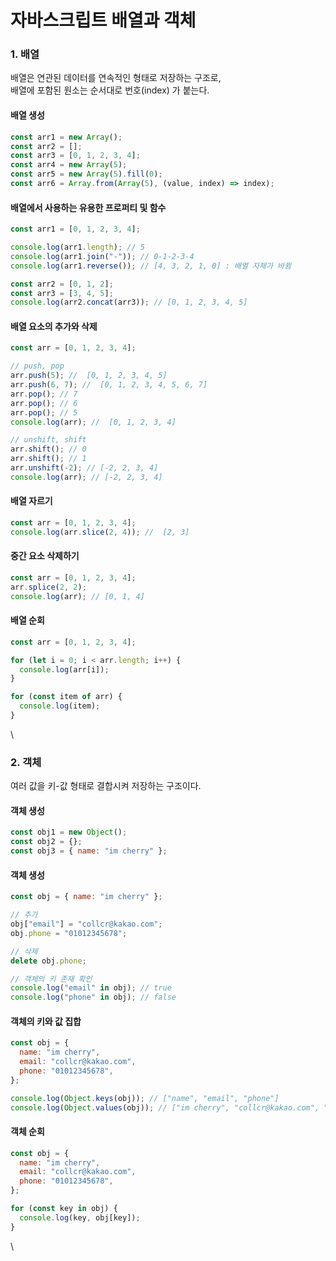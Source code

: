 # 자바스크립트 배열과 객체

### 1. 배열

배열은 연관된 데이터를 연속적인 형태로 저장하는 구조로,\
배열에 포함된 원소는 순서대로 번호(index) 가 붙는다.

#### 배열 생성

```javascript
const arr1 = new Array();
const arr2 = [];
const arr3 = [0, 1, 2, 3, 4];
const arr4 = new Array(5);
const arr5 = new Array(5).fill(0);
const arr6 = Array.from(Array(5), (value, index) => index);
```

#### 배열에서 사용하는 유용한 프로퍼티 및 함수

```javascript
const arr1 = [0, 1, 2, 3, 4];

console.log(arr1.length); // 5
console.log(arr1.join("-")); // 0-1-2-3-4
console.log(arr1.reverse()); // [4, 3, 2, 1, 0] : 배열 자체가 바뀜

const arr2 = [0, 1, 2];
const arr3 = [3, 4, 5];
console.log(arr2.concat(arr3)); // [0, 1, 2, 3, 4, 5]
```

#### 배열 요소의 추가와 삭제

```javascript
const arr = [0, 1, 2, 3, 4];

// push, pop
arr.push(5); //  [0, 1, 2, 3, 4, 5]
arr.push(6, 7); //  [0, 1, 2, 3, 4, 5, 6, 7]
arr.pop(); // 7
arr.pop(); // 6
arr.pop(); // 5
console.log(arr); //  [0, 1, 2, 3, 4]

// unshift, shift
arr.shift(); // 0
arr.shift(); // 1
arr.unshift(-2); // [-2, 2, 3, 4]
console.log(arr); // [-2, 2, 3, 4]
```

#### 배열 자르기

```javascript
const arr = [0, 1, 2, 3, 4];
console.log(arr.slice(2, 4)); //  [2, 3]
```

#### 중간 요소 삭제하기

```javascript
const arr = [0, 1, 2, 3, 4];
arr.splice(2, 2);
console.log(arr); // [0, 1, 4]
```

#### 배열 순회

```javascript
const arr = [0, 1, 2, 3, 4];

for (let i = 0; i < arr.length; i++) {
  console.log(arr[i]);
}

for (const item of arr) {
  console.log(item);
}
```

\


### 2. 객체

여러 값을 키-값 형태로 결합시켜 저장하는 구조이다.

#### 객체 생성

```javascript
const obj1 = new Object();
const obj2 = {};
const obj3 = { name: "im cherry" };
```

#### 객체 생성

```javascript
const obj = { name: "im cherry" };

// 추가
obj["email"] = "collcr@kakao.com";
obj.phone = "01012345678";

// 삭제
delete obj.phone;

// 객체의 키 존재 확인
console.log("email" in obj); // true
console.log("phone" in obj); // false
```

#### 객체의 키와 값 집합

```javascript
const obj = {
  name: "im cherry",
  email: "collcr@kakao.com",
  phone: "01012345678",
};

console.log(Object.keys(obj)); // ["name", "email", "phone"]
console.log(Object.values(obj)); // ["im cherry", "collcr@kakao.com", "01012345678"]
```

#### 객체 순회

```javascript
const obj = {
  name: "im cherry",
  email: "collcr@kakao.com",
  phone: "01012345678",
};

for (const key in obj) {
  console.log(key, obj[key]);
}
```

\
